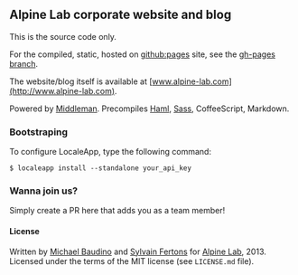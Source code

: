 ## Alpine Lab corporate website and blog

This is the source code only.

For the compiled, static, hosted on [github:pages](http://pages.github.com) site, see the [gh-pages branch](https://github.com/alpinelab/website/tree/gh-pages).

The website/blog itself is available at [www.alpine-lab.com](http://www.alpine-lab.com).

Powered by [Middleman](http://middlemanapp.com).
Precompiles [Haml](http://haml.info), [Sass](http://sass-lang.com), CoffeeScript, Markdown.

### Bootstraping

To configure LocaleApp, type the following command:
```shell
$ localeapp install --standalone your_api_key
```

### Wanna join us?

Simply create a PR here that adds you as a team member!

#### License

Written by [Michael Baudino](https://github.com/michaelbaudino) and [Sylvain Fertons](https://github.com/Spharian) for [Alpine Lab](http://www.alpine-lab.com), 2013.
Licensed under the terms of the MIT license (see `LICENSE.md` file).
